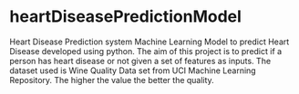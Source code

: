 # heartDiseasePredictionModel
Heart Disease Prediction system Machine Learning Model to predict Heart Disease developed using python. The aim of this project is to predict if a person has heart disease or not given a set of features as inputs. The dataset used is Wine Quality Data set from UCI Machine Learning Repository. The higher the value the better the quality.
